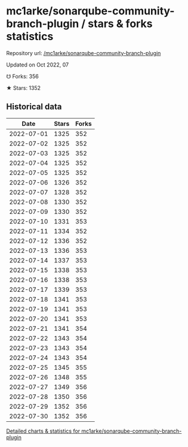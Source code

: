# mc1arke/sonarqube-community-branch-plugin / stars & forks statistics

Repository url: [/mc1arke/sonarqube-community-branch-plugin](https://github.com/mc1arke/sonarqube-community-branch-plugin)

Updated on Oct 2022, 07

☋ Forks: 356

★ Stars: 1352

## Historical data
| Date | Stars | Forks |
|------|-------|-------|
| 2022-07-01 | 1325 | 352 | 
| 2022-07-02 | 1325 | 352 | 
| 2022-07-03 | 1325 | 352 | 
| 2022-07-04 | 1325 | 352 | 
| 2022-07-05 | 1325 | 352 | 
| 2022-07-06 | 1326 | 352 | 
| 2022-07-07 | 1328 | 352 | 
| 2022-07-08 | 1330 | 352 | 
| 2022-07-09 | 1330 | 352 | 
| 2022-07-10 | 1331 | 353 | 
| 2022-07-11 | 1334 | 352 | 
| 2022-07-12 | 1336 | 352 | 
| 2022-07-13 | 1336 | 353 | 
| 2022-07-14 | 1337 | 353 | 
| 2022-07-15 | 1338 | 353 | 
| 2022-07-16 | 1338 | 353 | 
| 2022-07-17 | 1339 | 353 | 
| 2022-07-18 | 1341 | 353 | 
| 2022-07-19 | 1341 | 353 | 
| 2022-07-20 | 1341 | 353 | 
| 2022-07-21 | 1341 | 354 | 
| 2022-07-22 | 1343 | 354 | 
| 2022-07-23 | 1343 | 354 | 
| 2022-07-24 | 1343 | 354 | 
| 2022-07-25 | 1345 | 355 | 
| 2022-07-26 | 1348 | 355 | 
| 2022-07-27 | 1349 | 356 | 
| 2022-07-28 | 1350 | 356 | 
| 2022-07-29 | 1352 | 356 | 
| 2022-07-30 | 1352 | 356 | 


[Detailed charts & statistics for mc1arke/sonarqube-community-branch-plugin](https://reviewgithub.com/rep/mc1arke/sonarqube-community-branch-plugin)
